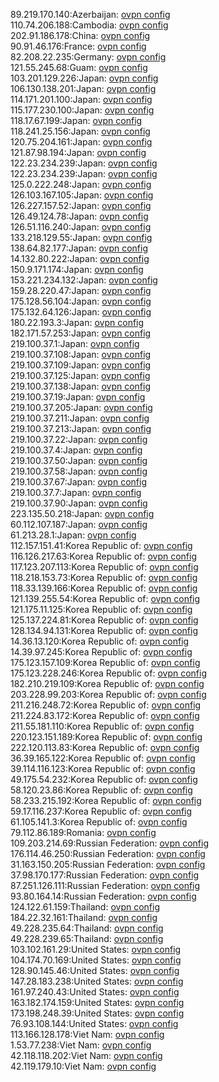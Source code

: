 89.219.170.140:Azerbaijan: [ovpn config](vpn/89_219_170_140.ovpn)  
110.74.206.188:Cambodia: [ovpn config](vpn/110_74_206_188.ovpn)  
202.91.186.178:China: [ovpn config](vpn/202_91_186_178.ovpn)  
90.91.46.176:France: [ovpn config](vpn/90_91_46_176.ovpn)  
82.208.22.235:Germany: [ovpn config](vpn/82_208_22_235.ovpn)  
121.55.245.68:Guam: [ovpn config](vpn/121_55_245_68.ovpn)  
103.201.129.226:Japan: [ovpn config](vpn/103_201_129_226.ovpn)  
106.130.138.201:Japan: [ovpn config](vpn/106_130_138_201.ovpn)  
114.171.201.100:Japan: [ovpn config](vpn/114_171_201_100.ovpn)  
115.177.230.100:Japan: [ovpn config](vpn/115_177_230_100.ovpn)  
118.17.67.199:Japan: [ovpn config](vpn/118_17_67_199.ovpn)  
118.241.25.156:Japan: [ovpn config](vpn/118_241_25_156.ovpn)  
120.75.204.161:Japan: [ovpn config](vpn/120_75_204_161.ovpn)  
121.87.98.194:Japan: [ovpn config](vpn/121_87_98_194.ovpn)  
122.23.234.239:Japan: [ovpn config](vpn/122_23_234_239.ovpn)  
122.23.234.239:Japan: [ovpn config](vpn/122_23_234_239.ovpn)  
125.0.222.248:Japan: [ovpn config](vpn/125_0_222_248.ovpn)  
126.103.167.105:Japan: [ovpn config](vpn/126_103_167_105.ovpn)  
126.227.157.52:Japan: [ovpn config](vpn/126_227_157_52.ovpn)  
126.49.124.78:Japan: [ovpn config](vpn/126_49_124_78.ovpn)  
126.51.116.240:Japan: [ovpn config](vpn/126_51_116_240.ovpn)  
133.218.129.55:Japan: [ovpn config](vpn/133_218_129_55.ovpn)  
138.64.82.177:Japan: [ovpn config](vpn/138_64_82_177.ovpn)  
14.132.80.222:Japan: [ovpn config](vpn/14_132_80_222.ovpn)  
150.9.171.174:Japan: [ovpn config](vpn/150_9_171_174.ovpn)  
153.221.234.132:Japan: [ovpn config](vpn/153_221_234_132.ovpn)  
159.28.220.47:Japan: [ovpn config](vpn/159_28_220_47.ovpn)  
175.128.56.104:Japan: [ovpn config](vpn/175_128_56_104.ovpn)  
175.132.64.126:Japan: [ovpn config](vpn/175_132_64_126.ovpn)  
180.22.193.3:Japan: [ovpn config](vpn/180_22_193_3.ovpn)  
182.171.57.253:Japan: [ovpn config](vpn/182_171_57_253.ovpn)  
219.100.37.1:Japan: [ovpn config](vpn/219_100_37_1.ovpn)  
219.100.37.108:Japan: [ovpn config](vpn/219_100_37_108.ovpn)  
219.100.37.109:Japan: [ovpn config](vpn/219_100_37_109.ovpn)  
219.100.37.125:Japan: [ovpn config](vpn/219_100_37_125.ovpn)  
219.100.37.138:Japan: [ovpn config](vpn/219_100_37_138.ovpn)  
219.100.37.19:Japan: [ovpn config](vpn/219_100_37_19.ovpn)  
219.100.37.205:Japan: [ovpn config](vpn/219_100_37_205.ovpn)  
219.100.37.211:Japan: [ovpn config](vpn/219_100_37_211.ovpn)  
219.100.37.213:Japan: [ovpn config](vpn/219_100_37_213.ovpn)  
219.100.37.22:Japan: [ovpn config](vpn/219_100_37_22.ovpn)  
219.100.37.4:Japan: [ovpn config](vpn/219_100_37_4.ovpn)  
219.100.37.50:Japan: [ovpn config](vpn/219_100_37_50.ovpn)  
219.100.37.58:Japan: [ovpn config](vpn/219_100_37_58.ovpn)  
219.100.37.67:Japan: [ovpn config](vpn/219_100_37_67.ovpn)  
219.100.37.7:Japan: [ovpn config](vpn/219_100_37_7.ovpn)  
219.100.37.90:Japan: [ovpn config](vpn/219_100_37_90.ovpn)  
223.135.50.218:Japan: [ovpn config](vpn/223_135_50_218.ovpn)  
60.112.107.187:Japan: [ovpn config](vpn/60_112_107_187.ovpn)  
61.213.28.1:Japan: [ovpn config](vpn/61_213_28_1.ovpn)  
112.157.151.41:Korea Republic of: [ovpn config](vpn/112_157_151_41.ovpn)  
116.126.217.63:Korea Republic of: [ovpn config](vpn/116_126_217_63.ovpn)  
117.123.207.113:Korea Republic of: [ovpn config](vpn/117_123_207_113.ovpn)  
118.218.153.73:Korea Republic of: [ovpn config](vpn/118_218_153_73.ovpn)  
118.33.139.166:Korea Republic of: [ovpn config](vpn/118_33_139_166.ovpn)  
121.139.255.54:Korea Republic of: [ovpn config](vpn/121_139_255_54.ovpn)  
121.175.11.125:Korea Republic of: [ovpn config](vpn/121_175_11_125.ovpn)  
125.137.224.81:Korea Republic of: [ovpn config](vpn/125_137_224_81.ovpn)  
128.134.94.131:Korea Republic of: [ovpn config](vpn/128_134_94_131.ovpn)  
14.36.13.120:Korea Republic of: [ovpn config](vpn/14_36_13_120.ovpn)  
14.39.97.245:Korea Republic of: [ovpn config](vpn/14_39_97_245.ovpn)  
175.123.157.109:Korea Republic of: [ovpn config](vpn/175_123_157_109.ovpn)  
175.123.228.246:Korea Republic of: [ovpn config](vpn/175_123_228_246.ovpn)  
182.210.219.109:Korea Republic of: [ovpn config](vpn/182_210_219_109.ovpn)  
203.228.99.203:Korea Republic of: [ovpn config](vpn/203_228_99_203.ovpn)  
211.216.248.72:Korea Republic of: [ovpn config](vpn/211_216_248_72.ovpn)  
211.224.83.172:Korea Republic of: [ovpn config](vpn/211_224_83_172.ovpn)  
211.55.181.110:Korea Republic of: [ovpn config](vpn/211_55_181_110.ovpn)  
220.123.151.189:Korea Republic of: [ovpn config](vpn/220_123_151_189.ovpn)  
222.120.113.83:Korea Republic of: [ovpn config](vpn/222_120_113_83.ovpn)  
36.39.165.122:Korea Republic of: [ovpn config](vpn/36_39_165_122.ovpn)  
39.114.116.123:Korea Republic of: [ovpn config](vpn/39_114_116_123.ovpn)  
49.175.54.232:Korea Republic of: [ovpn config](vpn/49_175_54_232.ovpn)  
58.120.23.86:Korea Republic of: [ovpn config](vpn/58_120_23_86.ovpn)  
58.233.215.192:Korea Republic of: [ovpn config](vpn/58_233_215_192.ovpn)  
59.17.116.237:Korea Republic of: [ovpn config](vpn/59_17_116_237.ovpn)  
61.105.141.3:Korea Republic of: [ovpn config](vpn/61_105_141_3.ovpn)  
79.112.86.189:Romania: [ovpn config](vpn/79_112_86_189.ovpn)  
109.203.214.69:Russian Federation: [ovpn config](vpn/109_203_214_69.ovpn)  
176.114.46.250:Russian Federation: [ovpn config](vpn/176_114_46_250.ovpn)  
31.163.150.205:Russian Federation: [ovpn config](vpn/31_163_150_205.ovpn)  
37.98.170.177:Russian Federation: [ovpn config](vpn/37_98_170_177.ovpn)  
87.251.126.111:Russian Federation: [ovpn config](vpn/87_251_126_111.ovpn)  
93.80.164.14:Russian Federation: [ovpn config](vpn/93_80_164_14.ovpn)  
124.122.61.159:Thailand: [ovpn config](vpn/124_122_61_159.ovpn)  
184.22.32.161:Thailand: [ovpn config](vpn/184_22_32_161.ovpn)  
49.228.235.64:Thailand: [ovpn config](vpn/49_228_235_64.ovpn)  
49.228.239.65:Thailand: [ovpn config](vpn/49_228_239_65.ovpn)  
103.102.161.29:United States: [ovpn config](vpn/103_102_161_29.ovpn)  
104.174.70.169:United States: [ovpn config](vpn/104_174_70_169.ovpn)  
128.90.145.46:United States: [ovpn config](vpn/128_90_145_46.ovpn)  
147.28.183.238:United States: [ovpn config](vpn/147_28_183_238.ovpn)  
161.97.240.43:United States: [ovpn config](vpn/161_97_240_43.ovpn)  
163.182.174.159:United States: [ovpn config](vpn/163_182_174_159.ovpn)  
173.198.248.39:United States: [ovpn config](vpn/173_198_248_39.ovpn)  
76.93.108.144:United States: [ovpn config](vpn/76_93_108_144.ovpn)  
113.166.128.178:Viet Nam: [ovpn config](vpn/113_166_128_178.ovpn)  
1.53.77.238:Viet Nam: [ovpn config](vpn/1_53_77_238.ovpn)  
42.118.118.202:Viet Nam: [ovpn config](vpn/42_118_118_202.ovpn)  
42.119.179.10:Viet Nam: [ovpn config](vpn/42_119_179_10.ovpn)  
